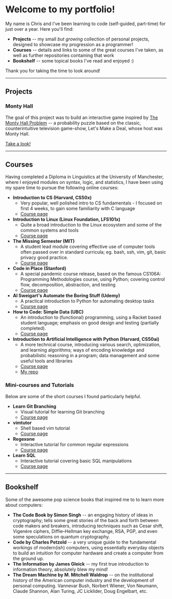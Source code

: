 # Welcome to my portfolio!  

My name is Chris and I've been learning to code (self-guided, part-time) for just over a year.
Here you'll find:
* **Projects** -- my small _but growing_ collection of personal projects, designed to showcase my progression as a programmer!  
* **Courses** -- details and links to some of the great courses I've taken, as well as further repositories containing that work  
* **Bookshelf** -- some topical books I've read and enjoyed :)  

Thank you for taking the time to look around!

--------------------------

## Projects

### Monty Hall  

The goal of this project was to build an interactive game inspired by [The Monty Hall Problem](https://en.wikipedia.org/wiki/Monty_Hall_problem) -- a probability puzzle based on the classic, counterintuitive television game-show, Let's Make a Deal, whose host was Monty Hall.  

[Take a look!](https://github.com/tef20/portfolio_projects/tree/main/monty_hall)  

--------------------------

## Courses

Having completed a Diploma in Linguistics at the University of Manchester, where I enjoyed modules on syntax, logic, and statistics, I have been using my spare time to pursue the following online courses:

* **Introduction to CS (Harvard, CS50x)**
  * Very popular, well polished intro to CS fundamentals - I focused on first 4 weeks, to gain some familiarity with C language  
  * [Course page](https://cs50.harvard.edu/x/2019/)  
* **Introduction to Linux (Linux Foundation, LFS101x)** 
  * Quite a broad introduction to the Linux ecosystem and some of the common systems and tools 
  * [Course page](https://training.linuxfoundation.org/training/introduction-to-linux/)  
* **The Missing Semester (MIT)**
  * A student lead module covering effective use of computer tools often passed over in standard curricula; eg. bash, ssh, vim, git, basic privacy good practice.  
  * [Course page](https://missing.csail.mit.edu/ )  
* **Code in Place (Stanford)**
  * A special pandemic course release, based on the famous CS106A: Programming Methodologies course, using Python; covering control flow, decomposition, abstraction, and testing  
  * [Course page](https://codeinplace.stanford.edu/)  
* **Al Sweigart's Automate the Boring Stuff (Udemy)**
  * A practical introduction to Python for automating desktop tasks  
  * [Course page](https://www.udemy.com/course/automate/ )  
* **How to Code: Simple Data (UBC)**
  * An introduction to (functional) programming, using a Racket based student language; emphasis on good design and testing (partially completed).    
  * [Course page](https://www.edx.org/course/how-to-code-simple-data)  
* **Introduction to Artificial Intelligence with Python (Harvard, CS50ai)**
  * A more technical course, introducing various search, optimization, and learning algorithms; ways of encoding knowledge and probabilistic reasoning in a program; data management and some useful tools and libraries    
  * [Course page](https://cs50.harvard.edu/ai/2020/)  
  * [My repo]()  

### Mini-courses and Tutorials
Below are some of the short courses I found particularly helpful.
* **Learn Git Branching**
  * Visual tutorial for learning Git branching    
  * [Course page](https://learngitbranching.js.org/)  
* **vimtutor**
  * Shell based vim tutorial  
  * [Course page](http://www2.geog.ucl.ac.uk/~plewis/teaching/unix/vimtutor)  
* **Regexone**
  * Interactive tutorial for common regular expressions    
  * [Course page](https://regexone.com/)  
* **Learn SQL**  
  * Interactive tutorial covering basic SQL manipulations
  * [Course page](https://www.sololearn.com/learning/1060)

--------------------------

## Bookshelf

Some of the awesome pop science books that inspired me to to learn more about computers:
* **The Code Book by Simon Singh** -- an engaging history of ideas in cryptography; tells some great stories of the back and forth between code makers and breakers, introducing techniques such as Cesar shift, Vigenère ciphers, Diffie–Hellman key exchange, RSA, PGP, and even some speculations on quantum cryptography.
* **Code by Charles Petzold** -- a very unique guide to the fundamental workings of modern(ish) computers, using essentially everyday objects to build an intuition for computer hardware and create a computer from the ground up. 
* **The Information by James Gleick** -- my first true introduction to information theory, absolutely blew my mind!
* **The Dream Machine by M. Mitchell Waldrop** -- on the institutional history of the American computer industry and the development of personal computing. Vannevar Bush, Norbert Wiener, Von Neumann, Claude Shannon, Alan Turing, JC Licklider, Doug Engelbart, etc.
